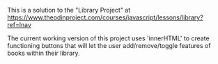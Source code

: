 This is a solution to the "Library Project" at 
https://www.theodinproject.com/courses/javascript/lessons/library?ref=lnav

The current working version of this project uses 'innerHTML' to create functioning buttons that will let the user add/remove/toggle features of books within their library.

